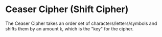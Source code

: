 # Ceaser Cipher (Shift Cipher)
The Ceaser Cipher takes an order set of characters/letters/symbols
and shifts them by an amount `k`, which is the "key" for the cipher.
